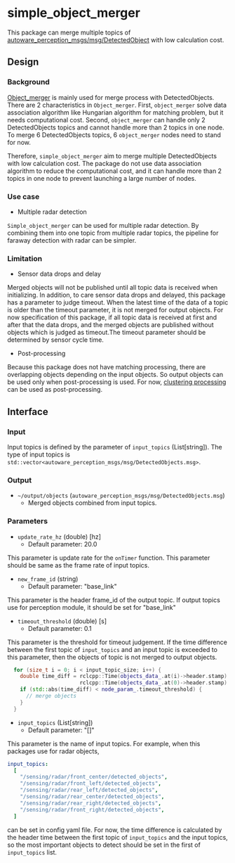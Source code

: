 # simple_object_merger

This package can merge multiple topics of [autoware_perception_msgs/msg/DetectedObject](https://github.com/autowarefoundation/autoware_msgs/tree/main/autoware_perception_msgs/msg/DetectedObject.msg) with low calculation cost.

## Design

### Background

[Object_merger](https://github.com/autowarefoundation/autoware.universe/tree/main/perception/object_merger) is mainly used for merge process with DetectedObjects. There are 2 characteristics in `Object_merger`. First, `object_merger` solve data association algorithm like Hungarian algorithm for matching problem, but it needs computational cost. Second, `object_merger` can handle only 2 DetectedObjects topics and cannot handle more than 2 topics in one node. To merge 6 DetectedObjects topics, 6 `object_merger` nodes need to stand for now.

Therefore, `simple_object_merger` aim to merge multiple DetectedObjects with low calculation cost.
The package do not use data association algorithm to reduce the computational cost, and it can handle more than 2 topics in one node to prevent launching a large number of nodes.

### Use case

- Multiple radar detection

`Simple_object_merger` can be used for multiple radar detection. By combining them into one topic from multiple radar topics, the pipeline for faraway detection with radar can be simpler.

### Limitation

- Sensor data drops and delay

Merged objects will not be published until all topic data is received when initializing. In addition, to care sensor data drops and delayed, this package has a parameter to judge timeout. When the latest time of the data of a topic is older than the timeout parameter, it is not merged for output objects. For now specification of this package, if all topic data is received at first and after that the data drops, and the merged objects are published without objects which is judged as timeout.The timeout parameter should be determined by sensor cycle time.

- Post-processing

Because this package does not have matching processing, there are overlapping objects depending on the input objects. So output objects can be used only when post-processing is used. For now, [clustering processing](https://github.com/autowarefoundation/autoware.universe/tree/main/perception/autoware_radar_object_clustering) can be used as post-processing.

## Interface

### Input

Input topics is defined by the parameter of `input_topics` (List[string]). The type of input topics is `std::vector<autoware_perception_msgs/msg/DetectedObjects.msg>`.

### Output

- `~/output/objects` (`autoware_perception_msgs/msg/DetectedObjects.msg`)
  - Merged objects combined from input topics.

### Parameters

- `update_rate_hz` (double) [hz]
  - Default parameter: 20.0

This parameter is update rate for the `onTimer` function.
This parameter should be same as the frame rate of input topics.

- `new_frame_id` (string)
  - Default parameter: "base_link"

This parameter is the header frame_id of the output topic.
If output topics use for perception module, it should be set for "base_link"

- `timeout_threshold` (double) [s]
  - Default parameter: 0.1

This parameter is the threshold for timeout judgement.
If the time difference between the first topic of `input_topics` and an input topic is exceeded to this parameter, then the objects of topic is not merged to output objects.

```cpp
  for (size_t i = 0; i < input_topic_size; i++) {
    double time_diff = rclcpp::Time(objects_data_.at(i)->header.stamp).seconds() -
                       rclcpp::Time(objects_data_.at(0)->header.stamp).seconds();
    if (std::abs(time_diff) < node_param_.timeout_threshold) {
      // merge objects
    }
  }
```

- `input_topics` (List[string])
  - Default parameter: "[]"

This parameter is the name of input topics.
For example, when this packages use for radar objects,

```yaml
input_topics:
  [
    "/sensing/radar/front_center/detected_objects",
    "/sensing/radar/front_left/detected_objects",
    "/sensing/radar/rear_left/detected_objects",
    "/sensing/radar/rear_center/detected_objects",
    "/sensing/radar/rear_right/detected_objects",
    "/sensing/radar/front_right/detected_objects",
  ]
```

can be set in config yaml file.
For now, the time difference is calculated by the header time between the first topic of `input_topics` and the input topics, so the most important objects to detect should be set in the first of `input_topics` list.

